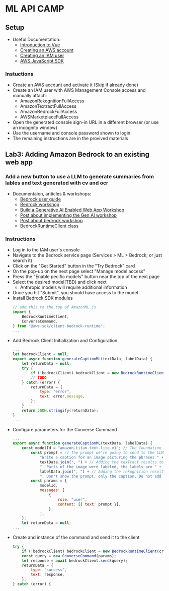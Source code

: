 # ML API CAMP

## Setup
- Useful Documentation:
    - [Introduction to Vue](https://vuejs.org/guide/introduction.html)
    - [Creating an AWS account](https://repost.aws/knowledge-center/create-and-activate-aws-account)
    - [Creating an IAM user](https://docs.aws.amazon.com/IAM/latest/UserGuide/id_users_create.html#id_users_create_console)
    - [AWS JavaScript SDK](https://docs.aws.amazon.com/AWSJavaScriptSDK/v3/latest/)
### Instuctions
- Create an AWS account and activate it (Skip if already done)
- Create an IAM user with AWS Management Console access and manually attach:
    - AmazonRekognitionFullAccess
    - AmazonTextractFullAccess
    - AmazonBedrockFullAccess
    - AWSMarketplaceFullAccess
- Open the generated console sign-in URL in a different browser (or use an incognito window)
- Use the username and console password shown to login
- The remaining instructions are in the provived materials

## Lab3: Adding Amazon Bedrock to an existing web app
### Add a new button to use a LLM to generate summaries from lables and text generated with cv and ocr
- Documentaion, ariticles & workshops:
    - [Bedrock user guide](https://docs.aws.amazon.com/pdfs/bedrock/latest/userguide/bedrock-ug.pdf)
    - [Bedrock workshop](https://catalog.us-east-1.prod.workshops.aws/workshops/a4bdb007-5600-4368-81c5-ff5b4154f518/en-US/010-intro)
    - [Build a Generative AI Enabled Web App Workshop](https://catalog.us-east-1.prod.workshops.aws/workshops/ed533291-e036-4086-8bb6-23b135f71e5d/en-US/4-workflow-1)
    - [Post about implementing the Gen AI workshop](https://medium.com/@sumbul.first/generative-ai-enabled-web-app-81820cbe25d6)
    - [Post about bedrock workshop](https://medium.com/@dminhk/amazon-bedrock-workshop-getting-started-ffcf77982857)
    - [BedrockRuntimeClient class](https://docs.aws.amazon.com/AWSJavaScriptSDK/v3/latest/Package/-aws-sdk-client-bedrock-runtime/Class/BedrockRuntimeClient/)
### Instructions
- Log in to the IAM user's console
- Navigate to the Bedrock service page (Services > ML > Bedrock; or just search it)
- Click on the "Get Started" button in the "Try Bedrock" card
- On the pop-up on the next page select "Manage model access"
- Press the "Enable pecific models" button near the top of the next page
- Select the desired model(TBD) and click next
    - Anthropic models will require additional information
- Once you hit "Submit", you should have access to the model
- Install Bedrock SDK modules
    ```js
    // add this to the top of AmazonML.js
    import {
        BedrockRuntimeClient,
        ConverseCommand,
    } from "@aws-sdk/client-bedrock-runtime";
    ...
    ```
- Add Bedrock Client Initialization and Configuration
    ```js
    ...
    let bedrockClient = null;
    export async function generateCaptionML(textData, labelData) {
        let returnData = null;
        try {
            if (!bedrockClient) bedrockClient = new BedrockRuntimeClient(creds); // creates Bedrock Client if one already doesn't exist
            // TODO 
        } catch (error) {
            returnData = {
                type: "error",
                text: error.message,
            };
        }
        return JSON.stringify(returnData);
    }
    ...
    ```
- Configure parameters for the Converse Command
    ```js
    ...
    export async function generateCaptionML(textData, labelData) {
        const modelId = "amazon.titan-text-lite-v1"; // The foundation model we want to use(TBD)
            const prompt = // The prompt we're going to send to the LLM
                "Write a caption for an image picturing the phrases " +
                textData.join(", ") + // Adding the texTract results to the prompt
                ". Parts of the image were labeled, the labels are " +
                labelData.join(", ") + // Adding the rekognition results to the prompt
                ". Don't show the prompt, only the caption. Do not add anything like Here is a caption... just return the caption alone";
            const params = {
                modelId,
                messages: [
                    {
                        role: "user",
                        content: [{ text: prompt }],
                    },
                ],
        };
        let returnData = null;
    ...
    ``` 
- Create and instance of the command and send it to the client
    ```js
    try {
        if (!bedrockClient) bedrockClient = new BedrockRuntimeClient(creds);
        const query = new ConverseCommand(params);
        let response = await bedrockClient.send(query);
        returnData = {
            type: "success",
            text: response,
        };
    } catch (error) {
    ```